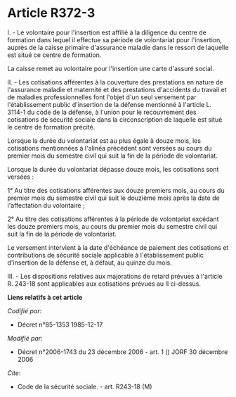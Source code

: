 # Article R372-3

I. - Le volontaire pour l'insertion est affilié à la diligence du centre de formation dans lequel il effectue sa période de
volontariat pour l'insertion, auprès de la caisse primaire d'assurance maladie dans le ressort de laquelle est situé ce
centre de formation.

La caisse remet au volontaire pour l'insertion une carte d'assuré social.

II. - Les cotisations afférentes à la couverture des prestations en nature de l'assurance maladie et maternité et des
prestations d'accidents du travail et de maladies professionnelles font l'objet d'un seul versement par l'établissement
public d'insertion de la défense mentionné à l'article L. 3114-1 du code de la défense, à l'union pour le recouvrement des
cotisations de sécurité sociale dans la circonscription de laquelle est situé le centre de formation précité.

Lorsque la durée du volontariat est au plus égale à douze mois, les cotisations mentionnées à l'alinéa précédent sont versées
au cours du premier mois du semestre civil qui suit la fin de la période de volontariat.

Lorsque la durée du volontariat dépasse douze mois, les cotisations sont versées :

1° Au titre des cotisations afférentes aux douze premiers mois, au cours du premier mois du semestre civil qui suit le
douzième mois après la date de l'affectation du volontaire ;

2° Au titre des cotisations afférentes à la période de volontariat excédant les douze premiers mois, au cours du premier mois
du semestre civil qui suit la fin de la période de volontariat.

Le versement intervient à la date d'échéance de paiement des cotisations et contributions de sécurité sociale applicable à
l'établissement public d'insertion de la défense et, à défaut, au quinze du mois.

III. - Les dispositions relatives aux majorations de retard prévues à l'article R. 243-18 sont applicables aux cotisations
prévues au II ci-dessus.

**Liens relatifs à cet article**

_Codifié par_:

  - Décret n°85-1353 1985-12-17

_Modifié par_:

  - Décret n°2006-1743 du 23 décembre 2006 - art. 1 () JORF 30 décembre 2006

_Cite_:

  - Code de la sécurité sociale. - art. R243-18 (M)
